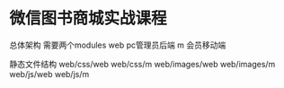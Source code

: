 微信图书商城实战课程
==================

总体架构
需要两个modules
web pc管理员后端
m  会员移动端

静态文件结构
web/css/web
web/css/m
web/images/web
web/images/m
web/js/web
web/js/m
